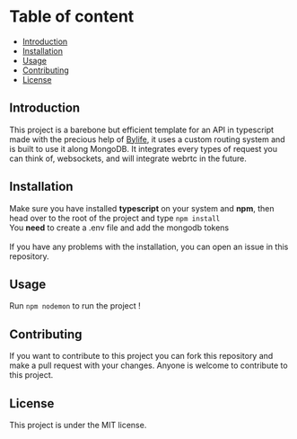 # Table of content

- [Introduction](#introduction)
- [Installation](#installation)
- [Usage](#usage)
- [Contributing](#contributing)
- [License](#license)

## Introduction
This project is a barebone but efficient template for an API in typescript made with the precious help of [Bylife](https://github.com/Bylife), it uses a custom routing system and is built to use it along MongoDB. It integrates every types of request you can think of, websockets, and will integrate webrtc in the future.

## Installation
Make sure you have installed **typescript** on your system and **npm**, then head over to the root of the project and type ```npm install```
<br>
You **need** to create a .env file and add the mongodb tokens
<br><br>
If you have any problems with the installation, you can open an issue in this repository.

## Usage
Run ```npm nodemon``` to run the project !

## Contributing
If you want to contribute to this project you can fork this repository and make a pull request with your changes.
Anyone is welcome to contribute to this project.

## License
This project is under the MIT license.

